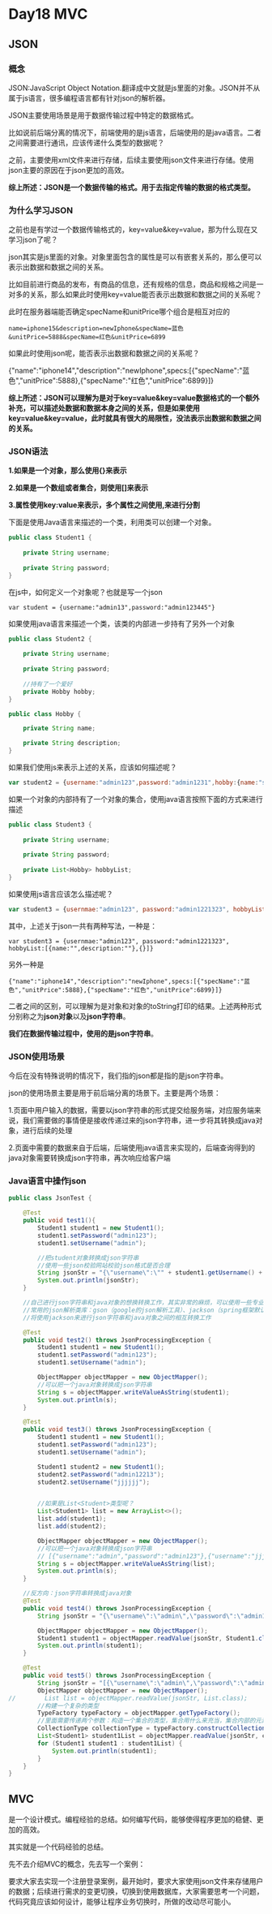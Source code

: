 # Day18 MVC

## JSON

### 概念

JSON:JavaScript Object Notation.翻译成中文就是js里面的对象。JSON并不从属于js语言，很多编程语言都有针对json的解析器。

JSON主要使用场景是用于数据传输过程中特定的数据格式。

比如说前后端分离的情况下，前端使用的是js语言，后端使用的是java语言。二者之间需要进行通讯，应该传递什么类型的数据呢？

之前，主要使用xml文件来进行存储，后续主要使用json文件来进行存储。使用json主要的原因在于json更加的高效。

**综上所述：JSON是一个数据传输的格式。用于去指定传输的数据的格式类型。**

### 为什么学习JSON

之前也是有学过一个数据传输格式的，key=value&key=value，那为什么现在又学习json了呢？

json其实是js里面的对象。对象里面包含的属性是可以有嵌套关系的，那么便可以表示出数据和数据之间的关系。

比如目前进行商品的发布，有商品的信息，还有规格的信息，商品和规格之间是一对多的关系，那么如果此时使用key=value能否表示出数据和数据之间的关系呢？

此时在服务器端能否确定specName和unitPrice哪个组合是相互对应的

``` 
name=iphone15&description=newIphone&specName=蓝色&unitPrice=5888&specName=红色&unitPrice=6899
```

如果此时使用json呢，能否表示出数据和数据之间的关系呢？

{"name":"iphone14","description":"newIphone",specs:[{"specName":"蓝色","unitPrice":5888},{"specName":"红色","unitPrice":6899}]}

**综上所述：JSON可以理解为是对于key=value&key=value数据格式的一个额外补充，可以描述处数据和数据本身之间的关系，但是如果使用key=value&key=value，此时就具有很大的局限性，没法表示出数据和数据之间的关系。**



### JSON语法

**1.如果是一个对象，那么使用{}来表示**

**2.如果是一个数组或者集合，则使用[]来表示**

**3.属性使用key:value来表示，多个属性之间使用,来进行分割**



下面是使用Java语言来描述的一个类，利用类可以创建一个对象。

```java
public class Student1 {
    
    private String username;
    
    private String password;
}
```

在js中，如何定义一个对象呢？也就是写一个json

```javasc
var student = {username:"admin13",password:"admin123445"}
```



如果使用java语言来描述一个类，该类的内部进一步持有了另外一个对象

```java
public class Student2 {
    
    private String username;
    
    private String password;
    
    //持有了一个爱好
    private Hobby hobby;
}

public class Hobby {

    private String name;

    private String description;
}

```

如果我们使用js来表示上述的关系，应该如何描述呢？

```js
var student2 = {username:"admin123",password:"admin1231",hobby:{name:"swim",description:"adads"}}
```





如果一个对象的内部持有了一个对象的集合，使用java语言按照下面的方式来进行描述

```java
public class Student3 {
    
    private String username;
    
    private String password;
    
    private List<Hobby> hobbyList;
}
```

如果使用js语言应该怎么描述呢？

```js
var student3 = {usernmae:"admin123", password:"admin1221323", hobbyList:[{name:"",description:""},{}]}
```



其中，上述关于json一共有两种写法，一种是：

```
var student3 = {usernmae:"admin123", password:"admin1221323", hobbyList:[{name:"",description:""},{}]}
```

另外一种是

```
{"name":"iphone14","description":"newIphone",specs:[{"specName":"蓝色","unitPrice":5888},{"specName":"红色","unitPrice":6899}]}
```

二者之间的区别，可以理解为是对象和对象的toString打印的结果。上述两种形式分别称之为**json对象**以及**json字符串**。

**我们在数据传输过程中，使用的是json字符串**。



### JSON使用场景

今后在没有特殊说明的情况下，我们指的json都是指的是json字符串。

json的使用场景主要是用于前后端分离的场景下。主要是两个场景：

1.页面中用户输入的数据，需要以json字符串的形式提交给服务端，对应服务端来说，我们需要做的事情便是接收传递过来的json字符串，进一步将其转换成java对象，进行后续的处理





2.页面中需要的数据来自于后端，后端使用java语言来实现的，后端查询得到的java对象需要转换成json字符串，再次响应给客户端



### Java语言中操作json

```java
public class JsonTest {

    @Test
    public void test1(){
        Student1 student1 = new Student1();
        student1.setPassword("admin123");
        student1.setUsername("admin");

        //把student对象转换成json字符串
        //使用一些json校验网站校验json格式是否合理
        String jsonStr = "{\"username\":\"" + student1.getUsername() + "\",\"password\":\"" + student1.getPassword() + "\"}";
        System.out.println(jsonStr);
    }

    //自己进行json字符串和java对象的想换转换工作，其实非常的麻烦，可以使用一些专业化的工具来实现
    //常用的json解析类库：gson（google的json解析工具）、jackson（spring框架默认的json解析工具）、fastjson（alibaba的json解析工具）
    //将使用jackson来进行json字符串和java对象之间的相互转换工作

    @Test
    public void test2() throws JsonProcessingException {
        Student1 student1 = new Student1();
        student1.setPassword("admin123");
        student1.setUsername("admin");

        ObjectMapper objectMapper = new ObjectMapper();
        //可以把一个java对象转换成json字符串
        String s = objectMapper.writeValueAsString(student1);
        System.out.println(s);
    }

    @Test
    public void test3() throws JsonProcessingException {
        Student1 student1 = new Student1();
        student1.setPassword("admin123");
        student1.setUsername("admin");

        Student1 student2 = new Student1();
        student2.setPassword("admin12213");
        student2.setUsername("jjjjjj");


        //如果是List<Student>类型呢？
        List<Student1> list = new ArrayList<>();
        list.add(student1);
        list.add(student2);

        ObjectMapper objectMapper = new ObjectMapper();
        //可以把一个java对象转换成json字符串
        // [{"username":"admin","password":"admin123"},{"username":"jjjjjj","password":"admin12213"}]
        String s = objectMapper.writeValueAsString(list);
        System.out.println(s);
    }

    //反方向：json字符串转换成java对象
    @Test
    public void test4() throws JsonProcessingException {
        String jsonStr = "{\"username\":\"admin\",\"password\":\"admin123\"}";

        ObjectMapper objectMapper = new ObjectMapper();
        Student1 student1 = objectMapper.readValue(jsonStr, Student1.class);
        System.out.println(student1);
    }

    @Test
    public void test5() throws JsonProcessingException {
        String jsonStr = "[{\"username\":\"admin\",\"password\":\"admin123\"},{\"username\":\"jjjjjj\",\"password\":\"admin12213\"}]";
        ObjectMapper objectMapper = new ObjectMapper();
//        List list = objectMapper.readValue(jsonStr, List.class);
        //构建一个复杂的类型
        TypeFactory typeFactory = objectMapper.getTypeFactory();
        //里面需要传递两个参数：构造一个集合的类型，集合用什么来充当，集合内部的元素是什么元素，也就是泛型的部分
        CollectionType collectionType = typeFactory.constructCollectionType(List.class, Student1.class);
        List<Student1> student1List = objectMapper.readValue(jsonStr, collectionType);
        for (Student1 student1 : student1List) {
            System.out.println(student1);
        }
    }
}
```



## MVC

是一个设计模式。编程经验的总结。如何编写代码，能够使得程序更加的稳健、更加的高效。

其实就是一个代码经验的总结。

先不去介绍MVC的概念，先去写一个案例：

要求大家去实现一个注册登录案例，最开始时，要求大家使用json文件来存储用户的数据；后续进行需求的变更切换，切换到使用数据库，大家需要思考一个问题，代码究竟应该如何设计，能够让程序业务切换时，所做的改动尽可能小。







